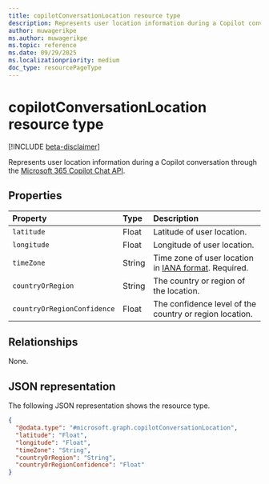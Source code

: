 ```yaml
---
title: copilotConversationLocation resource type
description: Represents user location information during a Copilot conversation through the Microsoft 365 Copilot Chat API.
author: muwagerikpe
ms.author: muwagerikpe
ms.topic: reference
ms.date: 09/29/2025
ms.localizationpriority: medium
doc_type: resourcePageType
---
```


# copilotConversationLocation resource type

[!INCLUDE [beta-disclaimer](../../../includes/beta-disclaimer.md)]

Represents user location information during a Copilot conversation through the [Microsoft 365 Copilot Chat API](../copilotroot-post-conversations.md).

## Properties

| Property       | Type   | Description                                                    |
|:---------------|:-------|:---------------------------------------------------------------|
| `latitude` | Float | Latitude of user location. |
| `longitude` | Float | Longitude of user location. |
| `timeZone` | String | Time zone of user location in [IANA format](https://aka.ms/Copilot-APIs/Chat/IANA_Format). Required. |
| `countryOrRegion` | String | The country or region of the location. |
| `countryOrRegionConfidence` | Float | The confidence level of the country or region location. |

## Relationships

None.

## JSON representation

The following JSON representation shows the resource type.

```json
{
  "@odata.type": "#microsoft.graph.copilotConversationLocation",
  "latitude": "Float",
  "longitude": "Float",
  "timeZone": "String",
  "countryOrRegion": "String",
  "countryOrRegionConfidence": "Float"
}
```
